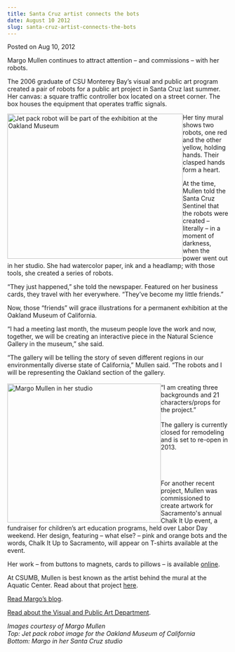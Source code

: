 ```yaml
---
title: Santa Cruz artist connects the bots
date: August 10 2012
slug: santa-cruz-artist-connects-the-bots
---
```


 



<span class="date">Posted on Aug 10, 2012    </span>
<p>Margo Mullen continues to attract attention &#x2013; and commissions &#x2013;
with her robots.</p>
<p>The 2006 graduate of CSU Monterey Bay&#x2019;s visual and public art
program created a pair of robots for a public art project in Santa
Cruz last summer. Her canvas: a square traffic controller box
located on a street corner. The box houses the equipment that
operates traffic signals.</p>
<p><img alt="Jet pack robot will be part of the exhibition at the Oakland Museum" src="https://news.csumb.edu/sites/default/files/65/attachments/news/images/jetpack_robot.small__0.jpg" style="float:left; width:400px; height:330px">Her tiny mural
shows two robots, one red and the other yellow, holding hands.
Their clasped hands form a heart.</img></p>
<p>At the time, Mullen told the Santa Cruz Sentinel that the robots
were created &#x2013; literally &#x2013; in a moment of darkness, when the power
went out in her studio. She had watercolor paper, ink and a
headlamp; with those tools, she created a series of robots.</p>
<p>&#x201C;They just happened,&#x201D; she told the newspaper. Featured on her
business cards, they travel with her everywhere. &#x201C;They&#x2019;ve become my
little friends.&#x201D;</p>
<p>Now, those &#x201C;friends&#x201D; will grace illustrations for a permanent
exhibition at the Oakland Museum of California.</p>
<p>&#x201C;I had a meeting last month, the museum people love the work and
now, together, we will be creating an interactive piece in the
Natural Science Gallery in the museum,&#x201D; she said.</p>
<p>&#x201C;The gallery will be telling the story of seven different
regions in our environmentally diverse state of California,&#x201D; Mullen
said. &#x201C;The robots and I will be representing the Oakland section of
the gallery.<br>
<br>
<img alt="Margo Mullen in her studio" src="https://news.csumb.edu/sites/default/files/65/attachments/news/images/margo.small__0.jpg" style="float:left; width:350px; height:316px">&#x201C;I am creating
three backgrounds and 21 characters/props for the project.&#x201D;<br>
<br>
The gallery is currently closed for remodeling and is set to
re-open in 2013.</br></br></img></br></br></p>
<p>For another recent project, Mullen was commissioned to create
artwork for Sacramento&apos;s annual Chalk It Up event, a fundraiser for
children&#x2019;s art education programs, held over Labor Day weekend. Her
design, featuring &#x2013; what else? &#x2013; pink and orange bots and the
words, Chalk It Up to Sacramento, will appear on T-shirts available
at the event.</p>
<p>Her work &#x2013; from buttons to magnets, cards to pillows &#x2013; is
available&#xA0;<a href="https://www.etsy.com/shop/studiomargo" rel="nofollow">online</a>.&#xA0;</p>
<p>At CSUMB, Mullen is best known as the artist behind the mural at
the Aquatic Center. Read about that project <a href="https://success.csumb.edu/margo-mullen" rel="nofollow">here</a>.&#xA0;</p>
<p><a href="https://studiomargo.blogspot.com/" rel="nofollow">Read
Margo&#x2019;s blog</a>.</p>
<p><a href="https://vpa.csumb.edu/" rel="nofollow">Read about the
Visual and Public Art Department</a>.</p>
<p class="small"><em>Images courtesy of Margo Mullen<br>
Top: Jet pack robot image for the Oakland Museum of
California<br>
Bottom: Margo in her Santa Cruz studio</br></br></em><br>
&#xA0;</br></p>





 
